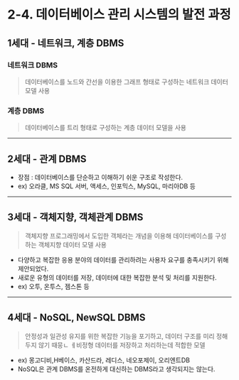 # 2-4. 데이터베이스 관리 시스템의 발전 과정
## 1세대 - 네트워크, 계층 DBMS
### 네트워크 DBMS
> 데이터베이스를 노드와 간선을 이용한 그래프 형태로 구성하는 네트워크 데이터 모델 사용
### 계층 DBMS
> 데이터베이스를 트리 형태로 구성하는 계층 데이터 모델을 사용

<hr>

## 2세대 - 관계 DBMS 
- 장점 : 데이터베이스를 단순하고 이해하기 쉬운 구조로 작성한다.
- ex) 오라클, MS SQL 서버, 액세스, 인포믹스, MySQL, 마리아DB 등

<hr>

## 3세대 - 객체지향, 객체관계 DBMS
> 객체지향 프로그래밍에서 도입한 객체라는 개념을 이용해 데이터베이스를 구성하는 객체지향 데이터 모델 사용
- 다양하고 복잡한 응용 분야의 데이터를 관리하려는 사용자 요구를 충족시키기 위해 제안되었다.
- 새로운 유형의 데이터를 저장, 데이터에 대한 복잡한 분석 및 처리를 지원한다.
- ex) 오투, 온투스, 젬스톤 등
 
<hr>

## 4세대 - NoSQL, NewSQL DBMS
> 안정성과 일관성 유지를 위한 복잡한 기능을 포기하고, 데이터 구조를 미리 정해두지 않기 때뭉ㄴ ㅔ비정형 데이터를 저장하고 처리하는데 적합한 모델
- ex) 몽고디비,H베이스, 카산드라, 레디스, 네오포제이, 오리엔트DB
- NoSQL은 관계 DBMS를 온전하게 대신하는 DBMS라고 생각되지는 않는다.